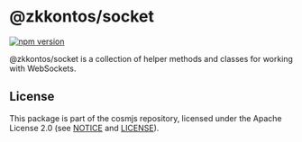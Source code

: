 # @zkkontos/socket

[![npm version](https://img.shields.io/npm/v/@zkkontos/socket.svg)](https://www.npmjs.com/package/@zkkontos/socket)

@zkkontos/socket is a collection of helper methods and classes for working with
WebSockets.

## License

This package is part of the cosmjs repository, licensed under the Apache License
2.0 (see [NOTICE](https://github.com/cosmos/cosmjs/blob/main/NOTICE) and
[LICENSE](https://github.com/cosmos/cosmjs/blob/main/LICENSE)).
